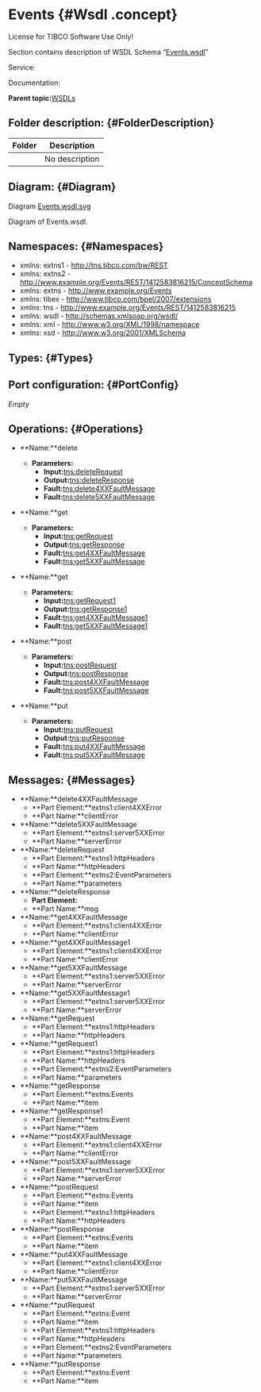 # Events {#Wsdl .concept}

License for TIBCO Software Use Only!

Section contains description of WSDL Schema “[Events.wsdl](Events.wsdl)”

Service:

Documentation:

**Parent topic:**[WSDLs](../../../projects/tibco.bwce.sample.binding.rest.BookStore/common/wsdl.md)

## Folder description: {#FolderDescription}

|Folder|Description|
|------|-----------|
| |No description|

## Diagram: {#Diagram}

Diagram [Events.wsdl.svg](Events.wsdl.svg)

Diagram of Events.wsdl.

## Namespaces: {#Namespaces}

-   xmlns: extns1 - http://tns.tibco.com/bw/REST
-   xmlns: extns2 - http://www.example.org/Events/REST/1412583816215/ConceptSchema
-   xmlns: extns - http://www.example.org/Events
-   xmlns: tibex - http://www.tibco.com/bpel/2007/extensions
-   xmlns: tns - http://www.example.org/Events/REST/1412583816215
-   xmlns: wsdl - http://schemas.xmlsoap.org/wsdl/
-   xmlns: xml - http://www.w3.org/XML/1998/namespace
-   xmlns: xsd - http://www.w3.org/2001/XMLSchema

## Types: {#Types}

## Port configuration: {#PortConfig}

*Empty*

## Operations: {#Operations}

-   **Name:**delete
    -   **Parameters:**
        -   **Input:**[tns:deleteRequest](#Messages)
        -   **Output:**[tns:deleteResponse](#Messages)
        -   **Fault:**[tns:delete4XXFaultMessage](#Messages)
        -   **Fault:**[tns:delete5XXFaultMessage](#Messages)

-   **Name:**get
    -   **Parameters:**
        -   **Input:**[tns:getRequest](#Messages)
        -   **Output:**[tns:getResponse](#Messages)
        -   **Fault:**[tns:get4XXFaultMessage](#Messages)
        -   **Fault:**[tns:get5XXFaultMessage](#Messages)

-   **Name:**get
    -   **Parameters:**
        -   **Input:**[tns:getRequest1](#Messages)
        -   **Output:**[tns:getResponse1](#Messages)
        -   **Fault:**[tns:get4XXFaultMessage1](#Messages)
        -   **Fault:**[tns:get5XXFaultMessage1](#Messages)

-   **Name:**post
    -   **Parameters:**
        -   **Input:**[tns:postRequest](#Messages)
        -   **Output:**[tns:postResponse](#Messages)
        -   **Fault:**[tns:post4XXFaultMessage](#Messages)
        -   **Fault:**[tns:post5XXFaultMessage](#Messages)

-   **Name:**put
    -   **Parameters:**
        -   **Input:**[tns:putRequest](#Messages)
        -   **Output:**[tns:putResponse](#Messages)
        -   **Fault:**[tns:put4XXFaultMessage](#Messages)
        -   **Fault:**[tns:put5XXFaultMessage](#Messages)

## Messages: {#Messages}

-   **Name:**delete4XXFaultMessage
    -   **Part Element:**extns1:client4XXError
    -   **Part Name:**clientError
-   **Name:**delete5XXFaultMessage
    -   **Part Element:**extns1:server5XXError
    -   **Part Name:**serverError
-   **Name:**deleteRequest
    -   **Part Element:**extns1:httpHeaders
    -   **Part Name:**httpHeaders
    -   **Part Element:**extns2:EventParameters
    -   **Part Name:**parameters
-   **Name:**deleteResponse
    -   **Part Element:**
    -   **Part Name:**msg
-   **Name:**get4XXFaultMessage
    -   **Part Element:**extns1:client4XXError
    -   **Part Name:**clientError
-   **Name:**get4XXFaultMessage1
    -   **Part Element:**extns1:client4XXError
    -   **Part Name:**clientError
-   **Name:**get5XXFaultMessage
    -   **Part Element:**extns1:server5XXError
    -   **Part Name:**serverError
-   **Name:**get5XXFaultMessage1
    -   **Part Element:**extns1:server5XXError
    -   **Part Name:**serverError
-   **Name:**getRequest
    -   **Part Element:**extns1:httpHeaders
    -   **Part Name:**httpHeaders
-   **Name:**getRequest1
    -   **Part Element:**extns1:httpHeaders
    -   **Part Name:**httpHeaders
    -   **Part Element:**extns2:EventParameters
    -   **Part Name:**parameters
-   **Name:**getResponse
    -   **Part Element:**extns:Events
    -   **Part Name:**item
-   **Name:**getResponse1
    -   **Part Element:**extns:Event
    -   **Part Name:**item
-   **Name:**post4XXFaultMessage
    -   **Part Element:**extns1:client4XXError
    -   **Part Name:**clientError
-   **Name:**post5XXFaultMessage
    -   **Part Element:**extns1:server5XXError
    -   **Part Name:**serverError
-   **Name:**postRequest
    -   **Part Element:**extns:Events
    -   **Part Name:**item
    -   **Part Element:**extns1:httpHeaders
    -   **Part Name:**httpHeaders
-   **Name:**postResponse
    -   **Part Element:**extns:Events
    -   **Part Name:**item
-   **Name:**put4XXFaultMessage
    -   **Part Element:**extns1:client4XXError
    -   **Part Name:**clientError
-   **Name:**put5XXFaultMessage
    -   **Part Element:**extns1:server5XXError
    -   **Part Name:**serverError
-   **Name:**putRequest
    -   **Part Element:**extns:Event
    -   **Part Name:**item
    -   **Part Element:**extns1:httpHeaders
    -   **Part Name:**httpHeaders
    -   **Part Element:**extns2:EventParameters
    -   **Part Name:**parameters
-   **Name:**putResponse
    -   **Part Element:**extns:Event
    -   **Part Name:**item

